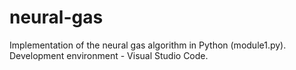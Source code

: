# neural-gas
Implementation of the neural gas algorithm in Python (module1.py).  
Development environment - Visual Studio Code.
